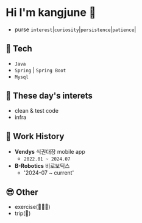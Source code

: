 # Hi I'm kangjune 👦

- purse `interest`|`curiosity`|`persistence`|`patience`|


## 📖 Tech
- `Java`
- `Spring` | `Spring Boot`
- `Mysql`
  

## 🧐 These day's interets
- clean & test code
- infra


## 🏢 Work History
- **Vendys** 식권대장 mobile app
  - `2022.01 ~ 2024.07`
- **B-Robotics** 비로보틱스
  - '2024-07 ~ current'


## 😎 Other
- exercise(🎾🏋🏼)
- trip(🛫)
